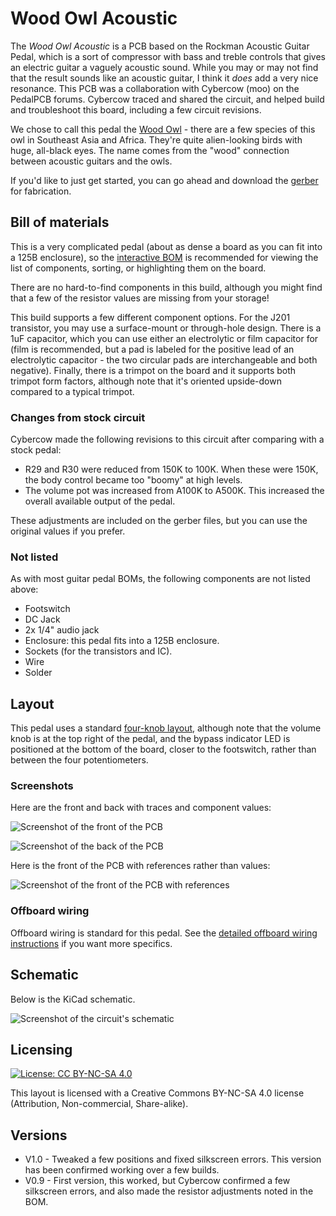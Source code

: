 # Wood Owl Acoustic

The *Wood Owl Acoustic* is a PCB based on the Rockman Acoustic Guitar Pedal, which is a sort of compressor with bass and treble controls that gives an electric guitar a vaguely acoustic sound. While you may or may not find that the result sounds like an acoustic guitar, I think it *does* add a very nice resonance. This PCB was a collaboration with Cybercow (moo) on the PedalPCB forums. Cybercow traced and shared the circuit, and helped build and troubleshoot this board, including a few circuit revisions.

We chose to call this pedal the [Wood Owl](https://en.wikipedia.org/wiki/Spotted_wood_owl) - there are a few species of this owl in Southeast Asia and Africa. They're quite alien-looking birds with huge, all-black eyes. The name comes from the "wood" connection between acoustic guitars and the owls.

If you'd like to just get started, you can go ahead and download the [gerber](https://github.com/RWLPedal/music-pcbs/raw/refs/heads/main/WoodOwlAcoustic/WoodOwlAcoustic.zip) for fabrication.

## Bill of materials

This is a very complicated pedal (about as dense a board as you can fit into a 125B enclosure), so the [interactive BOM](https://html-preview.github.io/?url=https://github.com/RWLPedal/music-pcbs/blob/main/WoodOwlAcoustic/interactive_bom.html) is recommended for viewing the list of components, sorting, or highlighting them on the board.

There are no hard-to-find components in this build, although you might find that a few of the resistor values are missing from your storage!

This build supports a few different component options. For the J201 transistor, you may use a surface-mount or through-hole design. There is a 1uF capacitor, which you can use either an electrolytic or film capacitor for (film is recommended, but a pad is labeled for the positive lead of an electrolytic capacitor - the two circular pads are interchangeable and both negative). Finally, there is a trimpot on the board and it supports both trimpot form factors, although note that it's oriented upside-down compared to a typical trimpot.

### Changes from stock circuit

Cybercow made the following revisions to this circuit after comparing with a stock pedal:

* R29 and R30 were reduced from 150K to 100K. When these were 150K, the body control became too "boomy" at high levels. 
* The volume pot was increased from A100K to A500K. This increased the overall available output of the pedal.

These adjustments are included on the gerber files, but you can use the original values if you prefer.

### Not listed

As with most guitar pedal BOMs, the following components are not listed above:

* Footswitch
* DC Jack
* 2x 1/4" audio jack
* Enclosure: this pedal fits into a 125B enclosure.
* Sockets (for the transistors and IC).
* Wire
* Solder

## Layout

This pedal uses a standard [four-knob layout](https://github.com/RWLPedal/music-pcbs/blob/main/instructions/DRILLING.md), although note that the volume knob is at the top right of the pedal, and the bypass indicator LED is positioned at the bottom of the board, closer to the footswitch, rather than between the four potentiometers.

### Screenshots

Here are the front and back with traces and component values:

![Screenshot of the front of the PCB](images/pcb_front.png?raw=true)

![Screenshot of the back of the PCB](images/pcb_back.png?raw=true)

Here is the front of the PCB with references rather than values:

![Screenshot of the front of the PCB with references](images/pcb_references.png?raw=true)

### Offboard wiring

Offboard wiring is standard for this pedal. See the [detailed offboard wiring instructions](https://github.com/RWLPedal/music-pcbs/blob/main/instructions/WIRING.md) if you want more specifics.

## Schematic

Below is the KiCad schematic.

![Screenshot of the circuit's schematic](images/schematic.png?raw=true)

## Licensing

[![License: CC BY-NC-SA 4.0](https://licensebuttons.net/l/by-nc-sa/4.0/80x15.png)](https://creativecommons.org/licenses/by-nc-sa/4.0/)

This layout is licensed with a Creative Commons BY-NC-SA 4.0 license (Attribution, Non-commercial, Share-alike).

## Versions

* V1.0 - Tweaked a few positions and fixed silkscreen errors. This version has been confirmed working over a few builds.
* V0.9 - First version, this worked, but Cybercow confirmed a few silkscreen errors, and also made the resistor adjustments noted in the BOM.